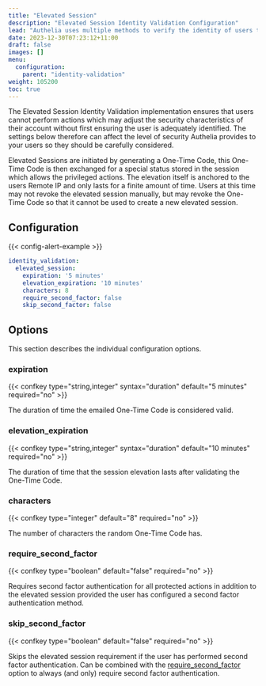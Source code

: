 ```yaml
---
title: "Elevated Session"
description: "Elevated Session Identity Validation Configuration"
lead: "Authelia uses multiple methods to verify the identity of users to prevent a malicious user from performing actions on behalf of them. This section describes the Elevated Session method."
date: 2023-12-30T07:23:12+11:00
draft: false
images: []
menu:
  configuration:
    parent: "identity-validation"
weight: 105200
toc: true
---
```


The Elevated Session Identity Validation implementation ensures that users cannot perform actions which may adjust the
security characteristics of their account without first ensuring the user is adequately identified. The settings below
therefore can affect the level of security Authelia provides to your users so they should be carefully considered.

Elevated Sessions are initiated by generating a One-Time Code, this One-Time Code is then exchanged for a special status
stored in the session which allows the privileged actions. The elevation itself is anchored to the users Remote IP and
only lasts for a finite amount of time. Users at this time may not revoke the elevated session manually, but may revoke
the One-Time Code so that it cannot be used to create a new elevated session.

## Configuration

{{< config-alert-example >}}

```yaml
identity_validation:
  elevated_session:
    expiration: '5 minutes'
    elevation_expiration: '10 minutes'
    characters: 8
    require_second_factor: false
    skip_second_factor: false
```

## Options

This section describes the individual configuration options.

### expiration

{{< confkey type="string,integer" syntax="duration" default="5 minutes" required="no" >}}

The duration of time the emailed One-Time Code is considered valid.

### elevation_expiration

{{< confkey type="string,integer" syntax="duration" default="10 minutes" required="no" >}}

The duration of time that the session elevation lasts after validating the One-Time Code.

### characters

{{< confkey type="integer" default="8" required="no" >}}

The number of characters the random One-Time Code has.

### require_second_factor

{{< confkey type="boolean" default="false" required="no" >}}

Requires second factor authentication for all protected actions in addition to the elevated session provided the user
has configured a second factor authentication method.

### skip_second_factor

{{< confkey type="boolean" default="false" required="no" >}}

Skips the elevated session requirement if the user has performed second factor authentication. Can be combined with the
[require_second_factor](#require_second_factor) option to always (and only) require second factor authentication.
